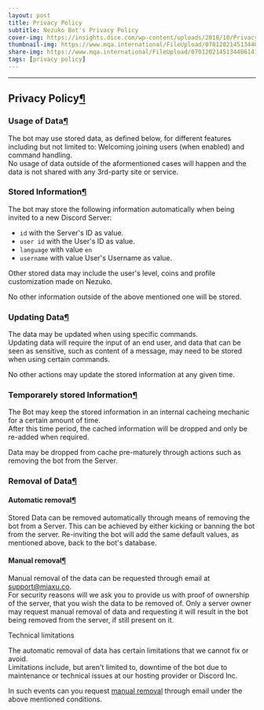 ```yaml
---
layout: post
title: Privacy Policy
subtitle: Nezuko Bot's Privacy Policy
cover-img: https://insights.dice.com/wp-content/uploads/2018/10/Privacy-Policy-Dice.png
thumbnail-img: https://www.mqa.international/FileUpload/07012021451344061414776-(1).png
share-img: https://www.mqa.international/FileUpload/07012021451344061414776-(1).png
tags: [privacy policy]
---
```


* * *

Privacy Policy[¶](#privacy-policy "Permanent link")
---------------------------------------------------

### Usage of Data[¶](#usage-of-data "Permanent link")

The bot may use stored data, as defined below, for different features including but not limited to: Welcoming joining users (when enabled) and command handling.  
No usage of data outside of the aformentioned cases will happen and the data is not shared with any 3rd-party site or service.

### Stored Information[¶](#stored-information "Permanent link")

The bot may store the following information automatically when being invited to a new Discord Server:
*   `id` with the Server's ID as value.
*   `user id` with the User's ID as value.
*   `language` with value `en`
*   `username` with value User's Username as value.

Other stored data may include the user's level, coins and profile customization made on Nezuko.

No other information outside of the above mentioned one will be stored.

### Updating Data[¶](#updating-data "Permanent link")

The data may be updated when using specific commands.  
Updating data will require the input of an end user, and data that can be seen as sensitive, such as content of a message, may need to be stored when using certain commands.

No other actions may update the stored information at any given time.

### Temporarely stored Information[¶](#temporarely-stored-information "Permanent link")

The Bot may keep the stored information in an internal cacheing mechanic for a certain amount of time.  
After this time period, the cached information will be dropped and only be re-added when required.

Data may be dropped from cache pre-maturely through actions such as removing the bot from the Server.

### Removal of Data[¶](#removal-of-data "Permanent link")

#### Automatic removal[¶](#automatic-removal "Permanent link")

Stored Data can be removed automatically through means of removing the bot from a Server. This can be achieved by either kicking or banning the bot from the server. Re-inviting the bot will add the same default values, as mentioned above, back to the bot's database.

#### Manual removal[¶](#manual-removal "Permanent link")

Manual removal of the data can be requested through email at [support@miaxu.co](mailto:support@miaxu.co).  
For security reasons will we ask you to provide us with proof of ownership of the server, that you wish the data to be removed of. Only a server owner may request manual removal of data and requesting it will result in the bot being removed from the server, if still present on it.

Technical limitations

The automatic removal of data has certain limitations that we cannot fix or avoid.  
Limitations include, but aren't limited to, downtime of the bot due to maintenance or technical issues at our hosting provider or Discord Inc.

In such events can you request [manual removal](#manual-removal) through email under the above mentioned conditions.

